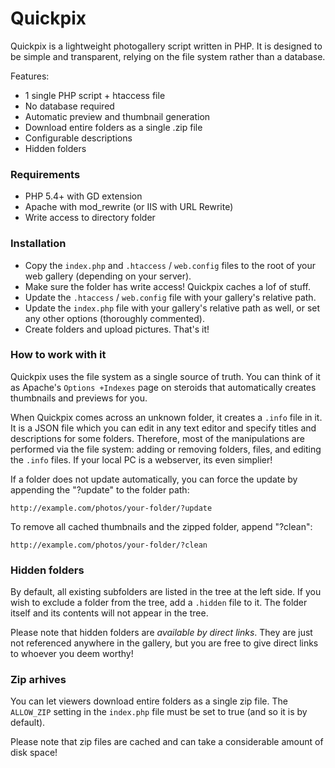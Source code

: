Quickpix
========

Quickpix is a lightweight photogallery script written in PHP. It is designed to be simple and transparent, relying on the file system rather than a database.

Features:

* 1 single PHP script + htaccess file
* No database required
* Automatic preview and thumbnail generation
* Download entire folders as a single .zip file
* Configurable descriptions
* Hidden folders

### Requirements

* PHP 5.4+ with GD extension
* Apache with mod_rewrite (or IIS with URL Rewrite)
* Write access to directory folder
 
### Installation

* Copy the `index.php` and `.htaccess` / `web.config` files to the root of your web gallery (depending on your server).
* Make sure the folder has write access! Quickpix caches a lof of stuff.
* Update the `.htaccess` / `web.config` file with your gallery's relative path.
* Update the `index.php` file with your gallery's relative path as well, or set any other options (thoroughly commented).
* Create folders and upload pictures. That's it!
 
### How to work with it

Quickpix uses the file system as a single source of truth. You can think of it as Apache's `Options +Indexes` page on steroids that automatically creates thumbnails and previews for you.

When Quickpix comes across an unknown folder, it creates a `.info` file in it. It is a JSON file which you can edit in any text editor and specify titles and descriptions for some folders. Therefore, most of the manipulations are performed via the file system: adding or removing folders, files, and editing the `.info` files. If your local PC is a webserver, its even simplier!

If a folder does not update automatically, you can force the update by appending the "?update" to the folder path:

    http://example.com/photos/your-folder/?update
  
To remove all cached thumbnails and the zipped folder, append "?clean":

    http://example.com/photos/your-folder/?clean
    
### Hidden folders

By default, all existing subfolders are listed in the tree at the left side. If you wish to exclude a folder from the tree, add a `.hidden` file to it. The folder itself and its contents will not appear in the tree.

Please note that hidden folders are *available by direct links*. They are just not referenced anywhere in the gallery, but you are free to give direct links to whoever you deem worthy!

### Zip arhives

You can let viewers download entire folders as a single zip file. The `ALLOW_ZIP` setting in the `index.php` file must be set to true (and so it is by default).

Please note that zip files are cached and can take a considerable amount of disk space!
